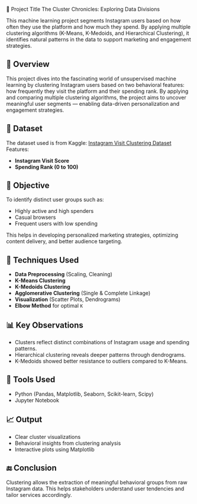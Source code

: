 📌 Project Title
The Cluster Chronicles: Exploring Data Divisions

This machine learning project segments Instagram users based on how often they use the platform and how much they spend. By applying multiple clustering algorithms (K-Means, K-Medoids, and Hierarchical Clustering), it identifies natural patterns in the data to support marketing and engagement strategies.


## 📌 Overview
This project dives into the fascinating world of unsupervised machine learning by clustering Instagram users based on two behavioral features: how frequently they visit the platform and their spending rank. By applying and comparing multiple clustering algorithms, the project aims to uncover meaningful user segments — enabling data-driven personalization and engagement strategies.

## 📁 Dataset
The dataset used is from Kaggle: [Instagram Visit Clustering Dataset](https://www.kaggle.com/datasets/chaandsheikh/instagram-visit-clustering)  
Features:
- **Instagram Visit Score**
- **Spending Rank (0 to 100)**

## 🎯 Objective
To identify distinct user groups such as:
- Highly active and high spenders
- Casual browsers
- Frequent users with low spending

This helps in developing personalized marketing strategies, optimizing content delivery, and better audience targeting.

## 🧠 Techniques Used
- **Data Preprocessing** (Scaling, Cleaning)
- **K-Means Clustering**
- **K-Medoids Clustering**
- **Agglomerative Clustering** (Single & Complete Linkage)
- **Visualization** (Scatter Plots, Dendrograms)
- **Elbow Method** for optimal `K`

## 📊 Key Observations
- Clusters reflect distinct combinations of Instagram usage and spending patterns.
- Hierarchical clustering reveals deeper patterns through dendrograms.
- K-Medoids showed better resistance to outliers compared to K-Means.

## 📎 Tools Used
- Python (Pandas, Matplotlib, Seaborn, Scikit-learn, Scipy)
- Jupyter Notebook

## 📈 Output
- Clear cluster visualizations
- Behavioral insights from clustering analysis
- Interactive plots using Matplotlib

## 🔚 Conclusion
Clustering allows the extraction of meaningful behavioral groups from raw Instagram data. This helps stakeholders understand user tendencies and tailor services accordingly.
